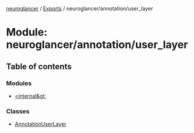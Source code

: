 [neuroglancer](../README.md) / [Exports](../modules.md) / neuroglancer/annotation/user\_layer

# Module: neuroglancer/annotation/user\_layer

## Table of contents

### Modules

- [&lt;internal\&gt;](neuroglancer_annotation_user_layer._internal_.md)

### Classes

- [AnnotationUserLayer](../classes/neuroglancer_annotation_user_layer.AnnotationUserLayer.md)
